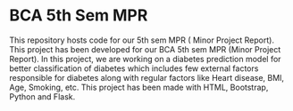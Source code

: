 # BCA 5th Sem MPR
This repository hosts code for our 5th sem MPR ( Minor Project Report). 
This project has been developed for our BCA 5th sem MPR (Minor Project Report). In this project, we are working on a diabetes prediction model for better classification of diabetes which includes few external factors responsible for diabetes along with regular factors like Heart disease, BMI, Age, Smoking, etc. This project has been made with HTML, Bootstrap, Python and Flask. 
